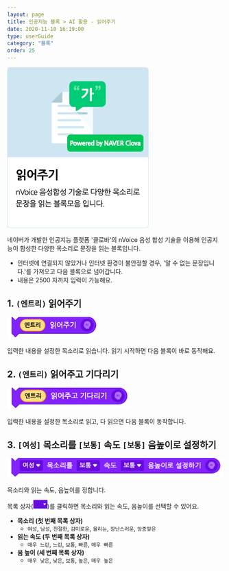 ```yaml
---
layout: page
title: 인공지능 블록 > AI 활용 - 읽어주기
date: 2020-11-10 16:19:00
type: userGuide
category: "블록"
order: 25
---
```


![ai-block-tts](images/window/ai-block-tts.png)

네이버가 개발한 인공지능 플랫폼 '클로바'의 nVoice 음성 합성 기술을 이용해 인공지능이 합성한 다양한 목소리로 문장을 읽는 블록입니다.
+ 인터넷에 연결되지 않았거나 인터넷 환경이 불안정할 경우, '알 수 없는 문장입니다.'를 가져오고 다음 블록으로 넘어갑니다.
+ 내용은 2500 자까지 입력이 가능해요.



## 1. `(엔트리)` 읽어주기

![block-ai-stt](images/block-ai-stt-01.png)

입력한 내용을 설정한 목소리로 읽습니다. 읽기 시작하면 다음 블록이 바로 동작해요.

## 2. `(엔트리)` 읽어주고 기다리기

![block-ai-stt](images/block-ai-stt-02.png)

입력한 내용을 설정한 목소리로 읽고, 다 읽으면 다음 블록이 동작합니다.

## 3. `[여성]` 목소리를 `[보통]` 속도 `[보통]` 음높이로 설정하기

![block-ai-stt](images/block-ai-stt-03.png)

목소리와 읽는 속도, 음높이를 정합니다.

목록 상자(<img src="images/icon/dropdown-ai.png" style="zoom:50%;" />)를 클릭하면 목소리와 읽는 속도, 음높이를 선택할 수 있어요.
+ **목소리 (첫 번째 목록 상자)**
  + `여성`, `남성`, `친절한`, `감미로운`, `울리는`, `장난스러운`, `앙증맞은`
+ **읽는 속도 (두 번째 목록 상자)**
  + `매우 느린`, `느린`, `보통`, `빠른`, `매우 빠른`
+ **음 높이 (세 번째 목록 상자)**
  + `매우 낮은`, `낮은`, `보통`, `높은`, `매우 높은`


